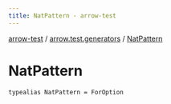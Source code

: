 ```yaml
---
title: NatPattern - arrow-test
---
```


[arrow-test](../index.html) / [arrow.test.generators](index.html) / [NatPattern](./-nat-pattern.html)

# NatPattern

`typealias NatPattern = ForOption`